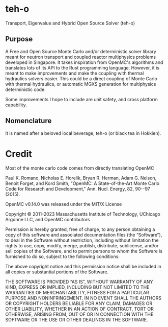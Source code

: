 # teh-o
Transport, Eigenvalue and Hybrid Open Source  Solver (teh-o) 

## Purpose 

A Free and Open Source Monte Carlo and/or deterministic solver library 
meant for neutron transport and coupled reactor multiphysics problems 
developed in Singapore.
It takes inspiration from OpenMC's algorithms and translates lots of its 
API to the Rust programming language. However, it is meant to make 
improvements and make the coupling with thermal hydraulics solvers 
easier. This could be a direct coupling of Monte Carlo with thermal 
hydraulics, or automatic MGXS generation for multiphysics deterministic 
code.

Some improvements I hope to include are unit safety, and cross platform 
capability.

## Nomenclature 

It is named after a beloved local beverage, teh-o (or black tea in Hokkien).

# Credit 

Most of the monte carlo code comes from directly translating OpenMC

Paul K. Romano, Nicholas E. Horelik, Bryan R. Herman, Adam G. 
Nelson, Benoit Forget, and Kord Smith, "OpenMC: A 
State-of-the-Art Monte Carlo Code for Research and Development," 
Ann. Nucl. Energy, 82, 90--97 (2015).

OpenMC v0.14.0 was released under the MIT/X License 

Copyright © 2011-2023 Massachusetts Institute of Technology, 
UChicago Argonne LLC, and OpenMC contributors

Permission is hereby granted, free of charge, to any person 
obtaining a copy of this software and associated documentation 
files (the “Software”), to deal in the Software without restriction, 
including without limitation the rights to use, copy, modify, merge, 
publish, distribute, sublicense, and/or sell copies of the 
Software, and to permit persons to whom the Software is furnished to do 
so, subject to the following conditions:

The above copyright notice and this permission notice shall be 
included in all copies or substantial portions of the Software.

THE SOFTWARE IS PROVIDED “AS IS”, WITHOUT WARRANTY OF ANY KIND, 
EXPRESS OR IMPLIED, INCLUDING BUT NOT LIMITED TO THE WARRANTIES OF 
MERCHANTABILITY, FITNESS FOR A PARTICULAR PURPOSE AND NONINFRINGEMENT. 
IN NO EVENT SHALL THE AUTHORS OR COPYRIGHT HOLDERS BE LIABLE FOR ANY 
CLAIM, DAMAGES OR OTHER LIABILITY, WHETHER IN AN ACTION OF CONTRACT, 
TORT OR OTHERWISE, ARISING FROM, OUT OF OR IN CONNECTION WITH THE 
SOFTWARE OR THE USE OR OTHER DEALINGS IN THE SOFTWARE.

